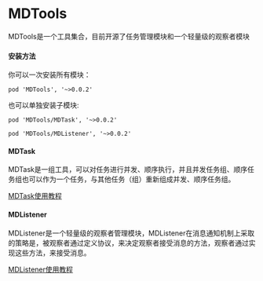 # MDTools


MDTools是一个工具集合，目前开源了任务管理模块和一个轻量级的观察者模块

#### 安装方法

你可以一次安装所有模块：

    pod 'MDTools', '~>0.0.2'

也可以单独安装子模块:

    pod 'MDTools/MDTask', '~>0.0.2'

    pod 'MDTools/MDListener', '~>0.0.2'

#### MDTask

MDTask是一组工具，可以对任务进行并发、顺序执行，并且并发任务组、顺序任务组也可以作为一个任务，与其他任务（组）重新组成并发、顺序任务组。

[MDTask使用教程](https://github.com/yangchenlarkin/MDTools/wiki/MDTask)

#### MDListener

MDListener是一个轻量级的观察者管理模块，MDListener在消息通知机制上采取的策略是，被观察者通过定义协议，来决定观察者接受消息的方法，观察者通过实现这些方法，来接受消息。

[MDListener使用教程](https://github.com/yangchenlarkin/MDTools/wiki/MDListener)
